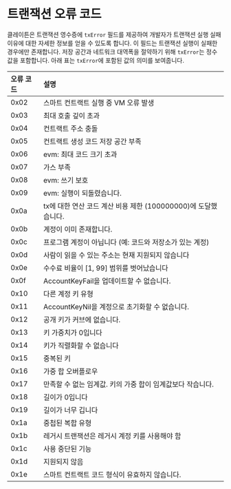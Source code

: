 # 트랜잭션 오류 코드

클레이튼은 트랜잭션 영수증에 `txError` 필드를 제공하여 개발자가 트랜잭션 실행 실패 이유에 대한 자세한 정보를 얻을 수 있도록 합니다. 이 필드는 트랜잭션 실행이 실패한 경우에만 존재합니다. 저장 공간과 네트워크 대역폭을 절약하기 위해 `txError`는 정수 값을 포함합니다. 아래 표는 `txError`에 포함된 값의 의미를 보여줍니다.

| 오류 코드 | 설명                                                                             |
| :---- | :----------------------------------------------------------------------------- |
| 0x02  | 스마트 컨트랙트 실행 중 VM 오류 발생                                                         |
| 0x03  | 최대 호출 깊이 초과                                                                    |
| 0x04  | 컨트랙트 주소 충돌                                                                     |
| 0x05  | 컨트랙트 생성 코드 저장 공간 부족                                                            |
| 0x06  | evm: 최대 코드 크기 초과                                                               |
| 0x07  | 가스 부족                                                                          |
| 0x08  | evm: 쓰기 보호                                                                     |
| 0x09  | evm: 실행이 되돌렸습니다.                                                               |
| 0x0a  | tx에 대한 연산 코드 계산 비용 제한 (100000000)에 도달했습니다.                  |
| 0x0b  | 계정이 이미 존재합니다.                                                                  |
| 0x0c  | 프로그램 계정이 아닙니다 (예: 코드와 저장소가 있는 계정)                           |
| 0x0d  | 사람이 읽을 수 있는 주소는 현재 지원되지 않습니다                                                   |
| 0x0e  | 수수료 비율이 [1, 99] 범위를 벗어났습니다 |
| 0x0f  | AccountKeyFail을 업데이트할 수 없습니다.                                                  |
| 0x10  | 다른 계정 키 유형                                                                     |
| 0x11  | AccountKeyNil을 계정으로 초기화할 수 없습니다.                                               |
| 0x12  | 공개 키가 커브에 없습니다.                                                                |
| 0x13  | 키 가중치가 0입니다                                                                    |
| 0x14  | 키가 직렬화할 수 없습니다                                                                 |
| 0x15  | 중복된 키                                                                          |
| 0x16  | 가중 합 오버플로우                                                                     |
| 0x17  | 만족할 수 없는 임계값. 키의 가중 합이 임계값보다 작습니다.                                             |
| 0x18  | 길이가 0입니다                                                                       |
| 0x19  | 길이가 너무 깁니다                                                                     |
| 0x1a  | 중첩된 복합 유형                                                                      |
| 0x1b  | 레거시 트랜잭션은 레거시 계정 키를 사용해야 함                                                     |
| 0x1c  | 사용 중단된 기능                                                                      |
| 0x1d  | 지원되지 않음                                                                        |
| 0x1e  | 스마트 컨트랙트 코드 형식이 유효하지 않습니다.                                                     |
